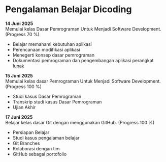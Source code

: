 # Pengalaman Belajar Dicoding

**14 Juni 2025**<br>
Memulai kelas Dasar Pemrograman Untuk Menjadi Software Development. (Progress  70 %)
* Belajar memahami kebutuhan aplikasi
* Perencanaan modifikasi aplikasi
* Menegerti konsep dasar pemrograman
* Dokumentasi pemrograman dan pengembangan aplikasi perangkat lunak

**15 Juni 2025**<br>
Memulai kelas dasar Pemrograman Untuk Menjadi Software Development. (Progress 100 %)
* Studi kasus Dasar Pemrograman
* Transkrip studi kasus Dasar Pemrograman
* Ujian Akhir

**17 Juni 2025**<br>
Belajar kelas dasar Git dengan menggunakan GitHub. (Progress 100 %)
* Persiapan Belajar
* Studi kasus pengalaman belajar
* Git Branches
* Kolaborasi dengan tim
* GitHub sebagai portofolio
